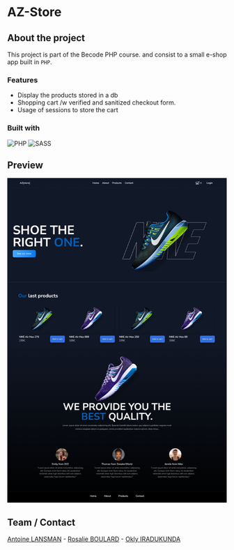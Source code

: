 # AZ-Store

## About the project

This project is part of the Becode PHP course.
and consist to a small e-shop app built in `PHP`.

### Features

- Display the products stored in a db
- Shopping cart /w verified and sanitized checkout form.
- Usage of sessions to store the cart

### Built with

![PHP](https://img.shields.io/badge/php-%23777BB4.svg?style=for-the-badge&logo=php&logoColor=white)
![SASS](https://img.shields.io/badge/Sass-CC6699?style=for-the-badge&logo=sass&logoColor=white)

## Preview

![desktopUI_preview](/assets/img/preview.png)

## Team / Contact

[Antoine LANSMAN](https://github.com/antoinel74) -
[Rosalie BOULARD](https://github.com/RosaBld) -
[Okly IRADUKUNDA](https://github.com/Okly2023)
